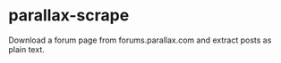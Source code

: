 parallax-scrape
===============

Download a forum page from forums.parallax.com and extract posts as plain text.
